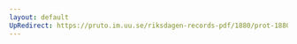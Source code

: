 ```yaml
---
layout: default
UpRedirect: https://pruto.im.uu.se/riksdagen-records-pdf/1880/prot-1880--ak--007.pdf
---
```

